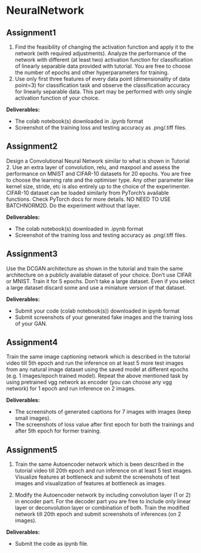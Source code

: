 # NeuralNetwork

## Assignment1 
1. Find the feasibility of changing the activation function and apply it to the network (with
required adjustments). Analyze the performance of the network with different (at least two)
activation function for classification of linearly separable data provided with tutorial. You are
free to choose the number of epochs and other hyperparameters for training.
2. Use only first three features of every data point (dimensionality of data point=3) for
classification task and observe the classification accuracy for linearly separable data.
This part may be performed with only single activation function of your choice.


**Deliverables:**
- The colab notebook(s) downloaded in .ipynb format
- Screenshot of the training loss and testing accuracy as .png/.tiff files.

## Assignment2
Design a Convolutional Neural Network similar to what is shown in Tutorial 2. Use an extra layer
of convolution, relu, and maxpool and assess the performance on MNIST and CIFAR-10
datasets for 20 epochs. You are free to choose the learning rate and the optimiser type. Any
other parameter like kernel size, stride, etc is also entirely up to the choice of the experimenter.
CIFAR-10 dataset can be loaded similarly from PyTorch’s available functions. Check PyTorch
docs for more details.
NO NEED TO USE BATCHNORM2D. Do the experiment without that layer.


**Deliverables:**
- The colab notebook(s) downloaded in .ipynb format
- Screenshot of the training loss and testing accuracy as .png/.tiff files.

## Assignment3
Use the DCGAN architecture as shown in the tutorial and train the same architecture on
a publicly available dataset of your choice. Don’t use CIFAR or MNIST. Train it for 5
epochs. Don’t take a large dataset. Even if you select a large dataset discard some and
use a miniature version of that dataset.

**Deliverables:**
- Submit your code (colab notebook(s)) downloaded in ipynb format
- Submit screenshots of your generated fake images and the training loss of your GAN.

## Assignment4
Train the same image captioning network which is described in the tutorial video
till 5th epoch and run the inference on at least 5 more test images from any
natural image dataset using the saved model at different epochs (e.g. 1
images/epoch trained model).
Repeat the above mentioned task by using pretrained vgg network as encoder
(you can choose any vgg network) for 1 epoch and run inference on 2 images.

**Deliverables:**
- The screenshots of generated captions for 7 images with images (keep
small images).
- The screenshots of loss value after first epoch for both the trainings and
after 5th epoch for former training.

## Assignment5
1. Train the same Autoencoder network which is been described in the
tutorial video till 20th epoch and run inference on at least 5 test images.
Visualize features at bottleneck and submit the screenshots of test images
and visualization of features at bottleneck as images.

2. Modify the Autoencoder network by including convolution layer (1 or 2) in
encoder part. For the decoder part you are free to include only linear layer
or deconvolution layer or combination of both. Train the modified network
till 20th epoch and submit screenshots of inferences (on 2 images). 

**Deliverables:**
- Submit the code as ipynb file.
